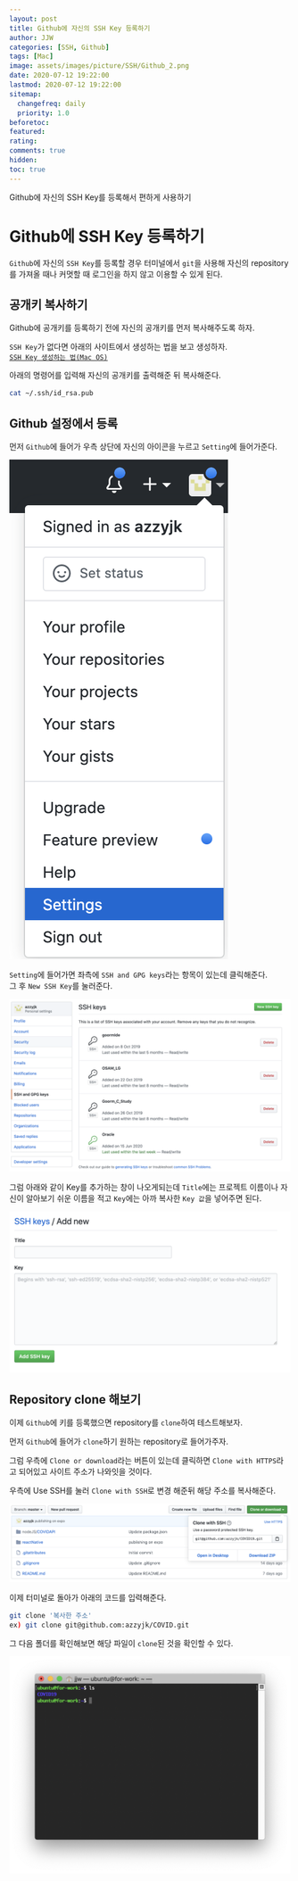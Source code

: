 ```yaml
---
layout: post
title: Github에 자신의 SSH Key 등록하기
author: JJW
categories: [SSH, Github]
tags: [Mac]
image: assets/images/picture/SSH/Github_2.png
date: 2020-07-12 19:22:00
lastmod: 2020-07-12 19:22:00
sitemap:
  changefreq: daily
  priority: 1.0
beforetoc:
featured:
rating:
comments: true
hidden:
toc: true
---
```


Github에 자신의 SSH Key를 등록해서 편하게 사용하기

# Github에 SSH Key 등록하기

`Github`에 자신의 `SSH Key`를 등록할 경우 터미널에서 `git`을 사용해 자신의 repository를 가져올 때나 커멋할 때 로그인을 하지 않고 이용할 수 있게 된다.

## 공개키 복사하기

Github에 공개키를 등록하기 전에 자신의 공개키를 먼저 복사해주도록 하자.

`SSH Key`가 없다면 아래의 사이트에서 생성하는 법을 보고 생성하자.  
[`SSH Key 생성하는 법(Mac OS)`](https://azzyjk.github.io/SSHKeyGen_Mac/)

아래의 명령어를 입력해 자신의 공개키를 출력해준 뒤 복사해준다.

```sh
cat ~/.ssh/id_rsa.pub
```

## Github 설정에서 등록

먼저 `Github`에 들어가 우측 상단에 자신의 아이콘을 누르고 `Setting`에 들어가준다.

<img class="blogPict" src="/assets/images/picture/SSH/Github_1.png">

`Setting`에 들어가면 좌측에 `SSH and GPG keys`라는 항목이 있는데 클릭해준다.  
그 후 `New SSH Key`를 눌러준다.

<img class="blogPict" src="/assets/images/picture/SSH/Github_2.png">

그럼 아래와 같이 Key를 추가하는 창이 나오게되는데 `Title`에는 프로젝트 이름이나 자신이 알아보기 쉬운 이름을 적고 `Key`에는 아까 복사한 `Key 값`을 넣어주면 된다.

<img class="blogPict" src="/assets/images/picture/SSH/Github_3.png">

## Repository clone 해보기

이제 `Github`에 키를 등록했으면 repository를 `clone`하여 테스트해보자.

먼저 `Github`에 들어가 `clone`하기 원하는 repository로 들어가주자.

그럼 우측에 `Clone or download`라는 버튼이 있는데 클릭하면 `Clone with HTTPS`라고 되어있고 사이트 주소가 나와잇을 것이다.

우측에 Use SSH를 눌러 `Clone with SSH`로 변경 해준뒤 해당 주소를 복사해준다.

<img class="blogPict" src="/assets/images/picture/SSH/Github_4.png">

이제 터미널로 돌아가 아래의 코드를 입력해준다.

```sh
git clone '복사한 주소'
ex) git clone git@github.com:azzyjk/COVID.git
```

그 다음 폴더를 확인해보면 해당 파일이 `clone`된 것을 확인할 수 있다.

<img class="blogPict" src="/assets/images/picture/SSH/GithubClone_1.png">
